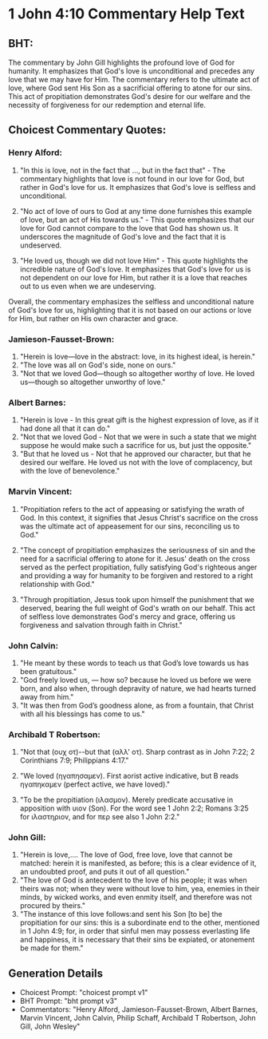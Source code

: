 # 1 John 4:10 Commentary Help Text

## BHT:
The commentary by John Gill highlights the profound love of God for humanity. It emphasizes that God's love is unconditional and precedes any love that we may have for Him. The commentary refers to the ultimate act of love, where God sent His Son as a sacrificial offering to atone for our sins. This act of propitiation demonstrates God's desire for our welfare and the necessity of forgiveness for our redemption and eternal life.

## Choicest Commentary Quotes:
### Henry Alford:
1. "In this is love, not in the fact that …, but in the fact that" - The commentary highlights that love is not found in our love for God, but rather in God's love for us. It emphasizes that God's love is selfless and unconditional.

2. "No act of love of ours to God at any time done furnishes this example of love, but an act of His towards us." - This quote emphasizes that our love for God cannot compare to the love that God has shown us. It underscores the magnitude of God's love and the fact that it is undeserved.

3. "He loved us, though we did not love Him" - This quote highlights the incredible nature of God's love. It emphasizes that God's love for us is not dependent on our love for Him, but rather it is a love that reaches out to us even when we are undeserving.

Overall, the commentary emphasizes the selfless and unconditional nature of God's love for us, highlighting that it is not based on our actions or love for Him, but rather on His own character and grace.

### Jamieson-Fausset-Brown:
1. "Herein is love—love in the abstract: love, in its highest ideal, is herein." 
2. "The love was all on God's side, none on ours." 
3. "Not that we loved God—though so altogether worthy of love. He loved us—though so altogether unworthy of love."

### Albert Barnes:
1. "Herein is love - In this great gift is the highest expression of love, as if it had done all that it can do."
2. "Not that we loved God - Not that we were in such a state that we might suppose he would make such a sacrifice for us, but just the opposite."
3. "But that he loved us - Not that he approved our character, but that he desired our welfare. He loved us not with the love of complacency, but with the love of benevolence."

### Marvin Vincent:
1. "Propitiation refers to the act of appeasing or satisfying the wrath of God. In this context, it signifies that Jesus Christ's sacrifice on the cross was the ultimate act of appeasement for our sins, reconciling us to God." 

2. "The concept of propitiation emphasizes the seriousness of sin and the need for a sacrificial offering to atone for it. Jesus' death on the cross served as the perfect propitiation, fully satisfying God's righteous anger and providing a way for humanity to be forgiven and restored to a right relationship with God."

3. "Through propitiation, Jesus took upon himself the punishment that we deserved, bearing the full weight of God's wrath on our behalf. This act of selfless love demonstrates God's mercy and grace, offering us forgiveness and salvation through faith in Christ."

### John Calvin:
1. "He meant by these words to teach us that God’s love towards us has been gratuitous."
2. "God freely loved us, — how so? because he loved us before we were born, and also when, through depravity of nature, we had hearts turned away from him."
3. "It was then from God’s goodness alone, as from a fountain, that Christ with all his blessings has come to us."

### Archibald T Robertson:
1. "Not that (ουχ οτ)--but that (αλλ' οτ). Sharp contrast as in John 7:22; 2 Corinthians 7:9; Philippians 4:17."

2. "We loved (ηγαπησαμεν). First aorist active indicative, but B reads ηγαπηκαμεν (perfect active, we have loved)."

3. "To be the propitiation (ιλασμον). Merely predicate accusative in apposition with υιον (Son). For the word see 1 John 2:2; Romans 3:25 for ιλαστηριον, and for περ see also 1 John 2:2."

### John Gill:
1. "Herein is love,.... The love of God, free love, love that cannot be matched: herein it is manifested, as before; this is a clear evidence of it, an undoubted proof, and puts it out of all question."
2. "The love of God is antecedent to the love of his people; it was when theirs was not; when they were without love to him, yea, enemies in their minds, by wicked works, and even enmity itself, and therefore was not procured by theirs."
3. "The instance of this love follows:and sent his Son [to be] the propitiation for our sins: this is a subordinate end to the other, mentioned in 1 John 4:9; for, in order that sinful men may possess everlasting life and happiness, it is necessary that their sins be expiated, or atonement be made for them."


## Generation Details
- Choicest Prompt: "choicest prompt v1"
- BHT Prompt: "bht prompt v3"
- Commentators: "Henry Alford, Jamieson-Fausset-Brown, Albert Barnes, Marvin Vincent, John Calvin, Philip Schaff, Archibald T Robertson, John Gill, John Wesley"
